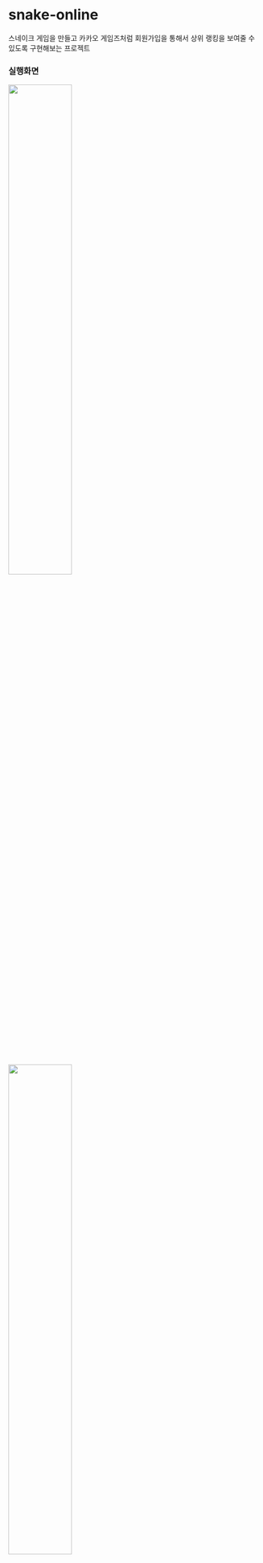 # snake-online
스네이크 게임을 만들고 카카오 게임즈처럼 회원가입을 통해서 상위 랭킹을 보여줄 수 있도록 구현해보는 프로젝트

### 실행화면

<img src="https://user-images.githubusercontent.com/54667577/128601524-af5dbf9c-d99a-45d4-b709-5f237165887c.PNG" width="50%" height="50%"/>

<img src="https://user-images.githubusercontent.com/54667577/128601526-7c672fde-4d06-4680-b7d7-9860aa357224.PNG" width="50%" height="50%"/>

<img src="https://user-images.githubusercontent.com/54667577/128601527-b323e72e-def2-45f2-904c-1f780052ba1a.PNG" width="50%" height="50%"/>

<img src="https://user-images.githubusercontent.com/54667577/128601529-de8b7c5f-0257-4312-8c27-326aeaa270e1.PNG" width="50%" height="50%"/>

<details>
<summary>개발하며 느낀 점...</summary>
<div markdown="1">

- 스네이크 게임의 코드를 완성했는데, 막상 다 짜고나니 정말 코드를 못 썼다는 생각이 든다. moveSnake에서 게임오버와 먹이를 먹는 것 까지 모두 관리하는데, 이 코드를 처음 보는 사람들이 이해하기 정말 어려울 것 같다. 하나의 메소드는 하나의 작업만을 하고, 그 동작을 대표하도록 이름을 써야하는데, 나중에 리팩토링을 해서 누가봐도 알아볼 수 있도록 코드를 작성해야겠다. 

- 회원가입, 로그인, 로그아웃, 랭킹을 완성을 하긴했다. 중간에 개인적인 일들과 겹쳐져서 허겁지겁 완성만 해놓은 느낌이 강하다. 또한 그런 것들이 아니더라도 준비가 충분히 되지 않고 만든 프로젝트라, 정말 돌아"만" 간다... 코드도 좀 못생겼고, 프로젝트의 구조도 너무 아마추어틱하다... 시간이 된다면 나중에 리팩토링을 하지 않을까...?
</details>
</div>
